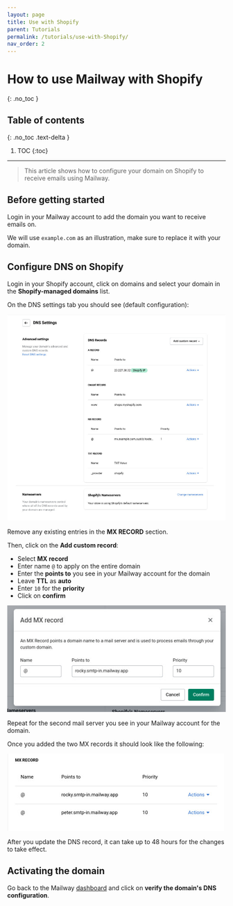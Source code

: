 ```yaml
---
layout: page
title: Use with Shopify
parent: Tutorials
permalink: /tutorials/use-with-Shopify/
nav_order: 2
---
```


# How to use Mailway with Shopify
{: .no_toc }

## Table of contents
{: .no_toc .text-delta }

1. TOC
{:toc}

---

> This article shows how to configure your domain on Shopify to receive emails using Mailway.

## Before getting started

Login in your Mailway account to add the domain you want to receive emails on.

We will use `example.com` as an illustration, make sure to replace it with your domain.

## Configure DNS on Shopify

Login in your Shopify account, click on domains and select your domain in the **Shopify-managed domains** list.

On the DNS settings tab you should see (default configuration):

![](/assets/images/how-to-use-with-shopify/shopify1.jpg)

Remove any existing entries in the **MX RECORD** section.

Then, click on the **Add custom record**:
- Select **MX record**
- Enter name `@` to apply on the entire domain
- Enter the **points to** you see in your Mailway account for the domain
- Leave **TTL** as **auto**
- Enter `10` for the **priority**
- Click on **confirm**

![](/assets/images/how-to-use-with-shopify/shopify2.jpg)

Repeat for the second mail server you see in your Mailway account for the domain.

Once you added the two MX records it should look like the following:

![](/assets/images/how-to-use-with-shopify/shopify3.jpg)

After you update the DNS record, it can take up to 48 hours for the changes to take effect.
## Activating the domain

Go back to the Mailway [dashboard] and click on **verify the domain's DNS configuration**.

[dashboard]: https://dash.mailway.app
